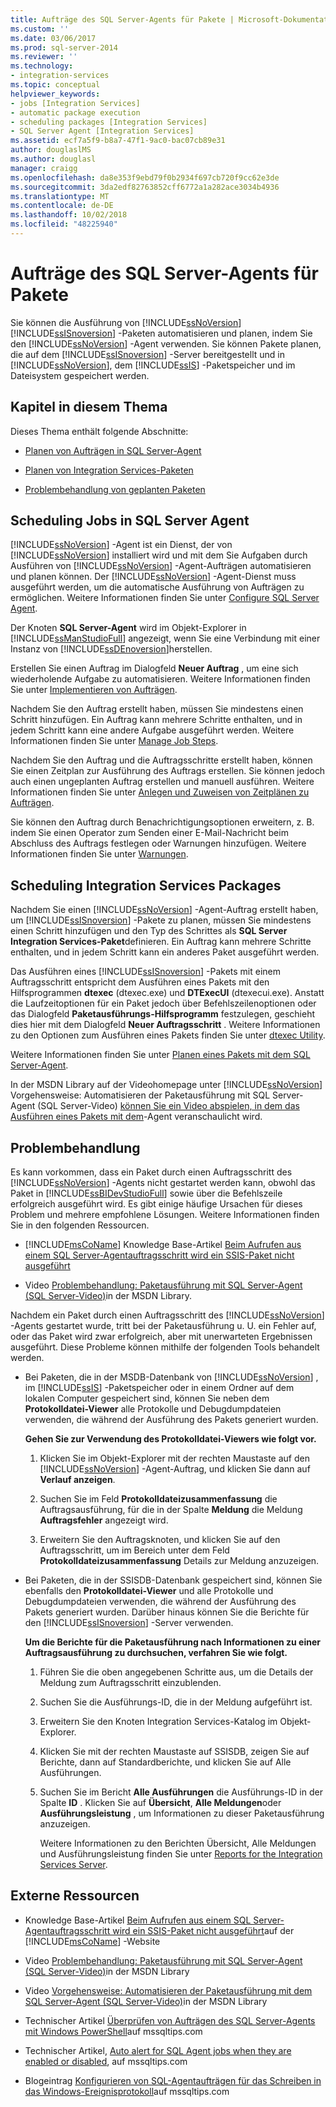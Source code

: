```yaml
---
title: Aufträge des SQL Server-Agents für Pakete | Microsoft-Dokumentation
ms.custom: ''
ms.date: 03/06/2017
ms.prod: sql-server-2014
ms.reviewer: ''
ms.technology:
- integration-services
ms.topic: conceptual
helpviewer_keywords:
- jobs [Integration Services]
- automatic package execution
- scheduling packages [Integration Services]
- SQL Server Agent [Integration Services]
ms.assetid: ecf7a5f9-b8a7-47f1-9ac0-bac07cb89e31
author: douglaslMS
ms.author: douglasl
manager: craigg
ms.openlocfilehash: da8e353f9ebd79f0b2934f697cb720f9cc62e3de
ms.sourcegitcommit: 3da2edf82763852cff6772a1a282ace3034b4936
ms.translationtype: MT
ms.contentlocale: de-DE
ms.lasthandoff: 10/02/2018
ms.locfileid: "48225940"
---
```

# <a name="sql-server-agent-jobs-for-packages"></a>Aufträge des SQL Server-Agents für Pakete
  Sie können die Ausführung von [!INCLUDE[ssNoVersion](../../includes/ssnoversion-md.md)] [!INCLUDE[ssISnoversion](../../includes/ssisnoversion-md.md)] -Paketen automatisieren und planen, indem Sie den [!INCLUDE[ssNoVersion](../../includes/ssnoversion-md.md)] -Agent verwenden. Sie können Pakete planen, die auf dem [!INCLUDE[ssISnoversion](../../includes/ssisnoversion-md.md)] -Server bereitgestellt und in [!INCLUDE[ssNoVersion](../../includes/ssnoversion-md.md)], dem [!INCLUDE[ssIS](../../includes/ssis-md.md)] -Paketspeicher und im Dateisystem gespeichert werden.  
  
## <a name="sections-in-this-topic"></a>Kapitel in diesem Thema  
 Dieses Thema enthält folgende Abschnitte:  
  
-   [Planen von Aufträgen in SQL Server-Agent](#jobs)  
  
-   [Planen von Integration Services-Paketen](#packages)  
  
-   [Problembehandlung von geplanten Paketen](#trouble)  
  
##  <a name="jobs"></a> Scheduling Jobs in SQL Server Agent  
 [!INCLUDE[ssNoVersion](../../includes/ssnoversion-md.md)] -Agent ist ein Dienst, der von [!INCLUDE[ssNoVersion](../../includes/ssnoversion-md.md)] installiert wird und mit dem Sie Aufgaben durch Ausführen von [!INCLUDE[ssNoVersion](../../includes/ssnoversion-md.md)] -Agent-Aufträgen automatisieren und planen können. Der [!INCLUDE[ssNoVersion](../../includes/ssnoversion-md.md)] -Agent-Dienst muss ausgeführt werden, um die automatische Ausführung von Aufträgen zu ermöglichen. Weitere Informationen finden Sie unter [Configure SQL Server Agent](../../ssms/agent/configure-sql-server-agent.md).  
  
 Der Knoten **SQL Server-Agent** wird im Objekt-Explorer in [!INCLUDE[ssManStudioFull](../../includes/ssmanstudiofull-md.md)] angezeigt, wenn Sie eine Verbindung mit einer Instanz von [!INCLUDE[ssDEnoversion](../../includes/ssdenoversion-md.md)]herstellen.  
  
 Erstellen Sie einen Auftrag im Dialogfeld **Neuer Auftrag** , um eine sich wiederholende Aufgabe zu automatisieren. Weitere Informationen finden Sie unter [Implementieren von Aufträgen](../../ssms/agent/implement-jobs.md).  
  
 Nachdem Sie den Auftrag erstellt haben, müssen Sie mindestens einen Schritt hinzufügen. Ein Auftrag kann mehrere Schritte enthalten, und in jedem Schritt kann eine andere Aufgabe ausgeführt werden. Weitere Informationen finden Sie unter [Manage Job Steps](../../ssms/agent/manage-job-steps.md).  
  
 Nachdem Sie den Auftrag und die Auftragsschritte erstellt haben, können Sie einen Zeitplan zur Ausführung des Auftrags erstellen. Sie können jedoch auch einen ungeplanten Auftrag erstellen und manuell ausführen. Weitere Informationen finden Sie unter [Anlegen und Zuweisen von Zeitplänen zu Aufträgen](../../ssms/agent/create-and-attach-schedules-to-jobs.md).  
  
 Sie können den Auftrag durch Benachrichtigungsoptionen erweitern, z. B. indem Sie einen Operator zum Senden einer E-Mail-Nachricht beim Abschluss des Auftrags festlegen oder Warnungen hinzufügen. Weitere Informationen finden Sie unter [Warnungen](../../ssms/agent/alerts.md).  
  
##  <a name="packages"></a> Scheduling Integration Services Packages  
 Nachdem Sie einen [!INCLUDE[ssNoVersion](../../includes/ssnoversion-md.md)] -Agent-Auftrag erstellt haben, um [!INCLUDE[ssISnoversion](../../includes/ssisnoversion-md.md)] -Pakete zu planen, müssen Sie mindestens einen Schritt hinzufügen und den Typ des Schrittes als **SQL Server Integration Services-Paket**definieren. Ein Auftrag kann mehrere Schritte enthalten, und in jedem Schritt kann ein anderes Paket ausgeführt werden.  
  
 Das Ausführen eines [!INCLUDE[ssISnoversion](../../includes/ssisnoversion-md.md)] -Pakets mit einem Auftragsschritt entspricht dem Ausführen eines Pakets mit den Hilfsprogrammen **dtexec** (dtexec.exe) und **DTExecUI** (dtexecui.exe). Anstatt die Laufzeitoptionen für ein Paket jedoch über Befehlszeilenoptionen oder das Dialogfeld **Paketausführungs-Hilfsprogramm** festzulegen, geschieht dies hier mit dem Dialogfeld **Neuer Auftragsschritt** . Weitere Informationen zu den Optionen zum Ausführen eines Pakets finden Sie unter [dtexec Utility](dtexec-utility.md).  
  
 Weitere Informationen finden Sie unter [Planen eines Pakets mit dem SQL Server-Agent](../schedule-a-package-by-using-sql-server-agent.md).  
  
 In der MSDN Library auf der Videohomepage unter [!INCLUDE[ssNoVersion](../../includes/ssnoversion-md.md)] Vorgehensweise: Automatisieren der Paketausführung mit SQL Server-Agent (SQL Server-Video) [können Sie ein Video abspielen, in dem das Ausführen eines Pakets mit dem](http://go.microsoft.com/fwlink/?LinkId=141771)-Agent veranschaulicht wird.  
  
##  <a name="trouble"></a> Problembehandlung  
 Es kann vorkommen, dass ein Paket durch einen Auftragsschritt des [!INCLUDE[ssNoVersion](../../includes/ssnoversion-md.md)] -Agents nicht gestartet werden kann, obwohl das Paket in [!INCLUDE[ssBIDevStudioFull](../../includes/ssbidevstudiofull-md.md)] sowie über die Befehlszeile erfolgreich ausgeführt wird. Es gibt einige häufige Ursachen für dieses Problem und mehrere empfohlene Lösungen. Weitere Informationen finden Sie in den folgenden Ressourcen.  
  
-   [!INCLUDE[msCoName](../../includes/msconame-md.md)] Knowledge Base-Artikel [Beim Aufrufen aus einem SQL Server-Agentauftragsschritt wird ein SSIS-Paket nicht ausgeführt](http://support.microsoft.com/kb/918760)  
  
-   Video [Problembehandlung: Paketausführung mit SQL Server-Agent (SQL Server-Video)](http://go.microsoft.com/fwlink/?LinkId=141772)in der MSDN Library.  
  
 Nachdem ein Paket durch einen Auftragsschritt des [!INCLUDE[ssNoVersion](../../includes/ssnoversion-md.md)] -Agents gestartet wurde, tritt bei der Paketausführung u. U. ein Fehler auf, oder das Paket wird zwar erfolgreich, aber mit unerwarteten Ergebnissen ausgeführt. Diese Probleme können mithilfe der folgenden Tools behandelt werden.  
  
-   Bei Paketen, die in der MSDB-Datenbank von [!INCLUDE[ssNoVersion](../../includes/ssnoversion-md.md)] , im [!INCLUDE[ssIS](../../includes/ssis-md.md)] -Paketspeicher oder in einem Ordner auf dem lokalen Computer gespeichert sind, können Sie neben dem **Protokolldatei-Viewer** alle Protokolle und Debugdumpdateien verwenden, die während der Ausführung des Pakets generiert wurden.  
  
     **Gehen Sie zur Verwendung des Protokolldatei-Viewers wie folgt vor.**  
  
    1.  Klicken Sie im Objekt-Explorer mit der rechten Maustaste auf den [!INCLUDE[ssNoVersion](../../includes/ssnoversion-md.md)] -Agent-Auftrag, und klicken Sie dann auf **Verlauf anzeigen**.  
  
    2.  Suchen Sie im Feld **Protokolldateizusammenfassung** die Auftragsausführung, für die in der Spalte **Meldung** die Meldung **Auftragsfehler** angezeigt wird.  
  
    3.  Erweitern Sie den Auftragsknoten, und klicken Sie auf den Auftragsschritt, um im Bereich unter dem Feld **Protokolldateizusammenfassung** Details zur Meldung anzuzeigen.  
  
-   Bei Paketen, die in der SSISDB-Datenbank gespeichert sind, können Sie ebenfalls den **Protokolldatei-Viewer** und alle Protokolle und Debugdumpdateien verwenden, die während der Ausführung des Pakets generiert wurden. Darüber hinaus können Sie die Berichte für den [!INCLUDE[ssISnoversion](../../includes/ssisnoversion-md.md)] -Server verwenden.  
  
     **Um die Berichte für die Paketausführung nach Informationen zu einer Auftragsausführung zu durchsuchen, verfahren Sie wie folgt.**  
  
    1.  Führen Sie die oben angegebenen Schritte aus, um die Details der Meldung zum Auftragsschritt einzublenden.  
  
    2.  Suchen Sie die Ausführungs-ID, die in der Meldung aufgeführt ist.  
  
    3.  Erweitern Sie den Knoten Integration Services-Katalog im Objekt-Explorer.  
  
    4.  Klicken Sie mit der rechten Maustaste auf SSISDB, zeigen Sie auf Berichte, dann auf Standardberichte, und klicken Sie auf Alle Ausführungen.  
  
    5.  Suchen Sie im Bericht **Alle Ausführungen** die Ausführungs-ID in der Spalte **ID** . Klicken Sie auf **Übersicht**, **Alle Meldungen**oder **Ausführungsleistung** , um Informationen zu dieser Paketausführung anzuzeigen.  
  
         Weitere Informationen zu den Berichten Übersicht, Alle Meldungen und Ausführungsleistung finden Sie unter [Reports for the Integration Services Server](../reports-for-the-integration-services-server.md).  
  
## <a name="external-resources"></a>Externe Ressourcen  
  
-   Knowledge Base-Artikel [Beim Aufrufen aus einem SQL Server-Agentauftragsschritt wird ein SSIS-Paket nicht ausgeführt](http://support.microsoft.com/kb/918760)auf der [!INCLUDE[msCoName](../../includes/msconame-md.md)] -Website  
  
-   Video [Problembehandlung: Paketausführung mit SQL Server-Agent (SQL Server-Video)](http://go.microsoft.com/fwlink/?LinkId=141772)in der MSDN Library  
  
-   Video [Vorgehensweise: Automatisieren der Paketausführung mit dem SQL Server-Agent (SQL Server-Video)](http://go.microsoft.com/fwlink/?LinkId=141771)in der MSDN Library  
  
-   Technischer Artikel [Überprüfen von Aufträgen des SQL Server-Agents mit Windows PowerShell](http://go.microsoft.com/fwlink/?LinkId=165675)auf mssqltips.com  
  
-   Technischer Artikel, [Auto alert for SQL Agent jobs when they are enabled or disabled](http://go.microsoft.com/fwlink/?LinkId=165676), auf mssqltips.com  
  
-   Blogeintrag [Konfigurieren von SQL-Agentaufträgen für das Schreiben in das Windows-Ereignisprotokoll](http://go.microsoft.com/fwlink/?LinkId=220745)auf mssqltips.com  
  
  
